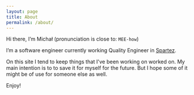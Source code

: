 ```yaml
---
layout: page
title: About
permalink: /about/
---
```


Hi there, I’m Michał (pronunciation is close to: `MEE-how`)
 
I’m a software engineer currently working Quality Engineer in [Spartez](https://spartez.com/).

On this site I tend to keep things that I've been working on worked on. My main intention is to to save it for myself for the future.
But I hope some of it might be of use for someone else as well.

Enjoy!